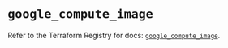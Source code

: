 # `google_compute_image`

Refer to the Terraform Registry for docs: [`google_compute_image`](https://registry.terraform.io/providers/hashicorp/google/6.20.0/docs/resources/compute_image).
